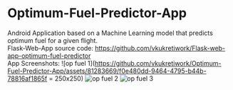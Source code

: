 # Optimum-Fuel-Predictor-App
Android Application based on a Machine Learning model that predicts optimum fuel for a given flight.  
Flask-Web-App source code: https://github.com/vkukretiwork/Flask-web-app-optimum-fuel-predictor  
App Screenshots:
![op fuel 1](https://github.com/vkukretiwork/Optimum-Fuel-Predictor-App/assets/81283669/f0e480dd-9464-4795-b44b-78816af1865f = 250x250)
![op fuel 2](https://github.com/vkukretiwork/Optimum-Fuel-Predictor-App/assets/81283669/3d15f3ff-41b6-4984-b51c-47ed505097cc)
![op fuel 3](https://github.com/vkukretiwork/Optimum-Fuel-Predictor-App/assets/81283669/16126b92-574c-4275-9be3-086b917b9529)
